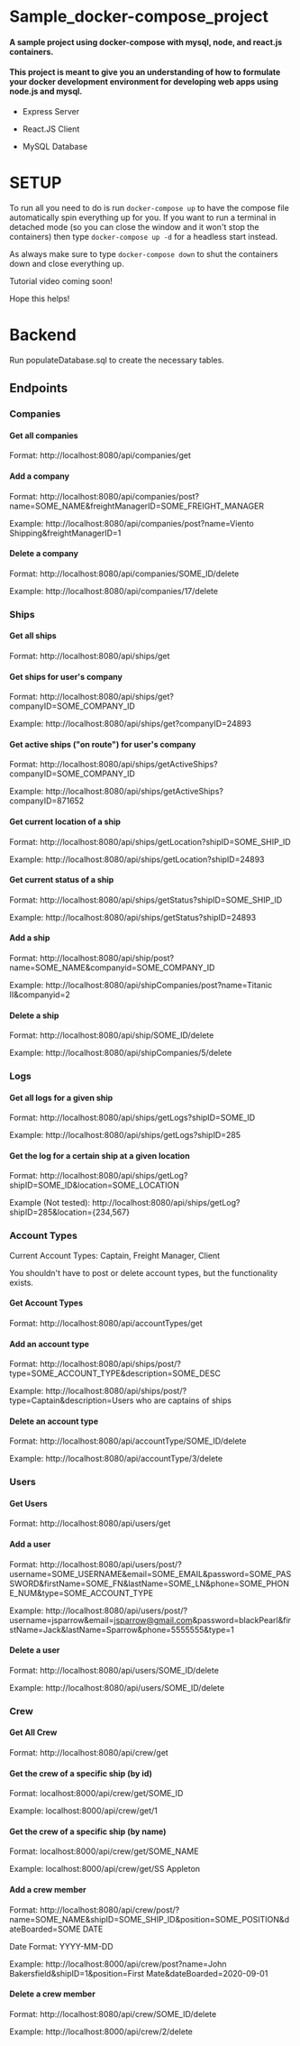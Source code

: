 # Sample_docker-compose_project
#### A sample project using docker-compose with mysql, node, and react.js containers.
#### This project is meant to give you an understanding of how to formulate your docker development environment for developing web apps using node.js and mysql.

- Express Server

- React.JS Client

- MySQL Database

# SETUP

To run all you need to do is run `docker-compose up` to have the compose file automatically spin everything up for you.
If you want to run a terminal in detached mode (so you can close the window and it won't stop the containers) then type `docker-compose up -d` for a headless start instead.

As always make sure to type `docker-compose down` to shut the containers down and close everything up.

Tutorial video coming soon!

Hope this helps!


# Backend
Run populateDatabase.sql to create the necessary tables.
## Endpoints


### Companies
#### Get all companies
Format: http://localhost:8080/api/companies/get
#### Add a company
Format: http://localhost:8080/api/companies/post?name=SOME_NAME&freightManagerID=SOME_FREIGHT_MANAGER

Example: http://localhost:8080/api/companies/post?name=Viento Shipping&freightManagerID=1
#### Delete a company
Format: http://localhost:8080/api/companies/SOME_ID/delete

Example: http://localhost:8080/api/companies/17/delete


### Ships
#### Get all ships
Format: http://localhost:8080/api/ships/get
#### Get ships for user's company
Format: http://localhost:8080/api/ships/get?companyID=SOME_COMPANY_ID

Example: http://localhost:8080/api/ships/get?companyID=24893
#### Get active ships ("on route") for user's company
Format: http://localhost:8080/api/ships/getActiveShips?companyID=SOME_COMPANY_ID

Example: http://localhost:8080/api/ships/getActiveShips?companyID=871652
#### Get current location of a ship
Format: http://localhost:8080/api/ships/getLocation?shipID=SOME_SHIP_ID

Example: http://localhost:8080/api/ships/getLocation?shipID=24893
#### Get current status of a ship
Format: http://localhost:8080/api/ships/getStatus?shipID=SOME_SHIP_ID

Example: http://localhost:8080/api/ships/getStatus?shipID=24893
#### Add a ship
Format: http://localhost:8080/api/ship/post?name=SOME_NAME&companyid=SOME_COMPANY_ID

Example: http://localhost:8080/api/shipCompanies/post?name=Titanic II&companyid=2
#### Delete a ship
Format: http://localhost:8080/api/ship/SOME_ID/delete

Example: http://localhost:8080/api/shipCompanies/5/delete


### Logs
#### Get all logs for a given ship
Format: http://localhost:8080/api/ships/getLogs?shipID=SOME_ID

Example: http://localhost:8080/api/ships/getLogs?shipID=285
#### Get the log for a certain ship at a given location
Format: http://localhost:8080/api/ships/getLog?shipID=SOME_ID&location=SOME_LOCATION

Example (Not tested): http://localhost:8080/api/ships/getLog?shipID=285&location={234,567}


### Account Types
Current Account Types: Captain, Freight Manager, Client

You shouldn't have to post or delete account types, but the functionality exists.
#### Get Account Types
Format: http://localhost:8080/api/accountTypes/get
#### Add an account type
Format: http://localhost:8080/api/ships/post/?type=SOME_ACCOUNT_TYPE&description=SOME_DESC

Example: http://localhost:8080/api/ships/post/?type=Captain&description=Users who are captains of ships
#### Delete an account type
Format: http://localhost:8080/api/accountType/SOME_ID/delete

Example: http://localhost:8080/api/accountType/3/delete


### Users
#### Get Users
Format: http://localhost:8080/api/users/get
#### Add a user
Format: http://localhost:8080/api/users/post/?username=SOME_USERNAME&email=SOME_EMAIL&password=SOME_PASSWORD&firstName=SOME_FN&lastName=SOME_LN&phone=SOME_PHONE_NUM&type=SOME_ACCOUNT_TYPE

Example: http://localhost:8080/api/users/post/?username=jsparrow&email=jsparrow@gmail.com&password=blackPearl&firstName=Jack&lastName=Sparrow&phone=5555555&type=1
#### Delete a user
Format: http://localhost:8080/api/users/SOME_ID/delete

Example: http://localhost:8080/api/users/SOME_ID/delete


### Crew
#### Get All Crew
Format: http://localhost:8080/api/crew/get
#### Get the crew of a specific ship (by id)
Format: localhost:8000/api/crew/get/SOME_ID

Example: localhost:8000/api/crew/get/1
#### Get the crew of a specific ship (by name)
Format: localhost:8000/api/crew/get/SOME_NAME

Example: localhost:8000/api/crew/get/SS Appleton
#### Add a crew member
Format: http://localhost:8080/api/crew/post/?name=SOME_NAME&shipID=SOME_SHIP_ID&position=SOME_POSITION&dateBoarded=SOME DATE

Date Format: YYYY-MM-DD

Example: http://localhost:8000/api/crew/post?name=John Bakersfield&shipID=1&position=First Mate&dateBoarded=2020-09-01
#### Delete a crew member
Format: http://localhost:8080/api/crew/SOME_ID/delete

Example: http://localhost:8000/api/crew/2/delete
